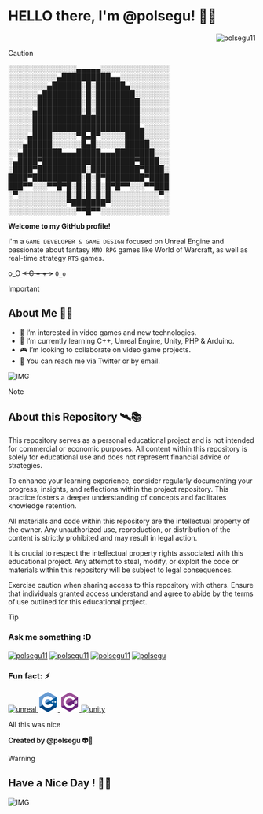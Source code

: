  <h1 align="left">HELLO there, I'm @polsegu! 👋😎</h1>
 <p align="right"> <img src="https://komarev.com/ghpvc/?username=polsegu11&label=Profile%20views&color=0e75b6&style=flat" alt="polsegu11" /> </p>

> [!CAUTION]
>
>
>
>░░░░░░░░░░░░░░▄▄▄▄▄░░░░░░░░░░░░░░
>░░░░░░░░░░▄██████████▄▄░░░░░░░░░░
>░░░░░░░░▄██████░█░██████▄░░░░░░░░
>░░░░░░▄████████░█░████████░░░░░░░
>░░░░░░█████████░█░█████████░░░░░░
>░░░░░▄█████████░█░█████████░░░░░░
>░░░░░██████████████████████░░░░░░
>░░░░░██████████████████████▄░░░░░
>░░░░▄████░░░░░▀█▄█▀░░░░░████░░░░░
>░░░▄█████░░░░░░█▄█░░░░░░█████░░░░
>░░▄████████▄▄▄█████▄▄▄████████░░░
>░▄████▀███████████████████▀████░░
>░████▀██████████░██████████▀████░
>████▀██████████░█░█▀████████▀████
>███▀▀░░░▀▀█▀█░█░█░█░█▀█▀▀░░░▀▀███
>░▀░░░░░░░░░░█░█░█░█░█░░░░░░░░░░▀░
>░░░░░░░░░░░░▀███████▀░░░░░░░░░░░░
>░░░░░░░░░░░░░░▀▀█▀▀░░░░░░░░░░░░░░




 **Welcome to my GitHub profile!**   

 
 I'm a `GAME DEVELOPER & GAME DESIGN` focused on Unreal Engine and passionate about fantasy `MMO RPG` games like World of Warcraft, as well as real-time strategy `RTS` games.

o_O   ~~~~~~~~~~< C + + >~~~~~~~~~~ `O_o`
> [!IMPORTANT]
> <h2 align="left">About Me 🚨🔥</h2>
><p align="left">
>
> - 🤖 I’m interested in video games and new technologies.
> - 🚀 I’m currently learning C++, Unreal Engine, Unity, PHP & Arduino.
> - 🎮 I’m looking to collaborate on video game projects.
> - 🐧 You can reach me via Twitter or by email.
></p>
![IMG](https://i.postimg.cc/wv7mn1KK/Chill-Music.gif)


>[!NOTE]
> <h2 align="left">About this Repository 🛰️📚</h2>
> This repository serves as a personal educational project and is not intended for commercial or economic purposes. All content within this repository is solely for educational use and does not represent financial advice or strategies.
> 
> To enhance your learning experience, consider regularly documenting your progress, insights, and reflections within the project repository. This practice fosters a deeper understanding of concepts and facilitates knowledge retention.
> 
> All materials and code within this repository are the intellectual property of the owner. Any unauthorized use, reproduction, or distribution of the content is strictly prohibited and may result in legal action.
> 
> It is crucial to respect the intellectual property rights associated with this educational project. Any attempt to steal, modify, or exploit the code or materials within this repository will be subject to legal consequences.
> 
> Exercise caution when sharing access to this repository with others. Ensure that individuals granted access understand and agree to abide by the terms of use outlined for this educational project.
> 

> [!TIP]
> <h3 align="left">Ask me something :D</h3>
> <p align="left">
> <a href="https://twitter.com/polsegu11" target="blank"><img align="center" src="https://raw.githubusercontent.com/rahuldkjain/github-profile-readme-generator/master/src/images/icons/Social/twitter.svg" alt="polsegu11" height="30" width="40" /></a>
> <a href="https://linkedin.com/in/polsegu11" target="blank"><img align="center" src="https://raw.githubusercontent.com/rahuldkjain/github-profile-readme-generator/master/src/images/icons/Social/linked-in-alt.svg" alt="polsegu11" height="30" width="40" /></a>
> <a href="https://instagram.com/polsegu" target="blank"><img align="center" src="https://raw.githubusercontent.com/rahuldkjain/github-profile-readme-generator/master/src/images/icons/Social/instagram.svg" alt="polsegu11" height="30" width="40" /></a>
> <a href="https://www.youtube.com/channel/UCJysI6U7y4tnwCSEjwrgERQ" target="blank"><img align="center" src="https://raw.githubusercontent.com/rahuldkjain/github-profile-readme-generator/master/src/images/icons/Social/youtube.svg" alt="polsegu" height="30" width="40" /></a>
> </p>
>
> <h3 align="left">Fun fact: ⚡</h3>
> <p align="left"> <a href="https://unrealengine.com/" target="_blank" rel="noreferrer"> <img src="https://raw.githubusercontent.com/kenangundogan/fontisto/036b7eca71aab1bef8e6a0518f7329f13ed62f6b/icons/svg/brand/unreal-engine.svg" alt="unreal" width="40" height="40"/> </a> <a href="https://www.w3schools.com/cpp/" target="_blank" rel="noreferrer"> <img src="https://raw.githubusercontent.com/devicons/devicon/master/icons/cplusplus/cplusplus-original.svg" alt="cplusplus" width="40" height="40"/> </a> <a href="https://www.w3schools.com/cs/" target="_blank" rel="noreferrer"> <img src="https://raw.githubusercontent.com/devicons/devicon/master/icons/csharp/csharp-original.svg" alt="csharp" width="40" height="40"/> </a> <a href="https://unity.com/" target="_blank" rel="noreferrer"> <img src="https://www.vectorlogo.zone/logos/unity3d/unity3d-icon.svg" alt="unity" width="40" height="40"/> </a>  </p>
>
>All this was nice 
>
> ____________________________________________________Created by **@polsegu** 👽🐧____________________________________________________
>
 
> [!WARNING]
> ## Have a Nice Day ! 👋😁
> 
> 
> ![IMG](https://i.postimg.cc/N08JLPLG/giphy.gif)
> 

<!---
polsegu/polsegu is a ✨ special ✨ repository because its `README.md` (this file) appears on your GitHub profile.
You can click the Preview link to take a look at your changes.
--->
